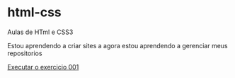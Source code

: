 # html-css
 Aulas de HTml e CSS3

Estou aprendendo a criar sites a agora estou aprendendo a gerenciar meus repositorios

<a href="https://andreberger22.github.io/html-css/Exercicios/ex001/index">Executar o exercicio 001</a>